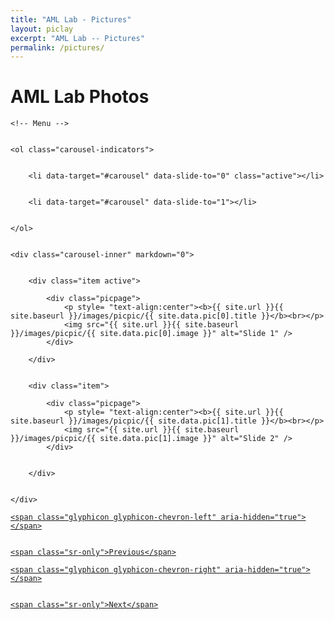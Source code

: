 ```yaml
---
title: "AML Lab - Pictures"
layout: piclay
excerpt: "AML Lab -- Pictures"
permalink: /pictures/
---
```


# AML Lab Photos

[//]: # ({% assign number_printed = 0 %})

[//]: # ({% for pic in site.data.pic %})

[//]: # ()
[//]: # ({% assign even_odd = number_printed | modulo: 1  %} )

[//]: # ()
[//]: # ({% if even_odd == 0 %})

[//]: # (<div class="row">)

[//]: # ({% endif %})

[//]: # (<div class="picpage">)

[//]: # (<p style= "text-align:center">)

[//]: # (<b>{{ pic.title }}</b><br>)

[//]: # (</p>)

[//]: # (<img src="{{ site.url }}{{ site.baseurl }}/images/picpic/{{ pic.image }}" />)

[//]: # (</div>)

[//]: # (  )
[//]: # ({% assign number_printed = number_printed | plus: 1 %})

[//]: # (  )
[//]: # (</div>)

[//]: # ()
[//]: # ({% endfor %})

[//]: # ()
[//]: # ()
[//]: # (<p> &nbsp; </p>)



<div markdown="0" id="carousel" class="carousel slide" data-ride="carousel" data-interval="4000" data-pause="hover" >


    <!-- Menu -->


    <ol class="carousel-indicators">


        <li data-target="#carousel" data-slide-to="0" class="active"></li>


        <li data-target="#carousel" data-slide-to="1"></li>


    </ol>


    <div class="carousel-inner" markdown="0">


        <div class="item active">

            <div class="picpage">
                <p style= "text-align:center"><b>{{ site.url }}{{ site.baseurl }}/images/picpic/{{ site.data.pic[0].title }}</b><br></p>
                <img src="{{ site.url }}{{ site.baseurl }}/images/picpic/{{ site.data.pic[0].image }}" alt="Slide 1" />
            </div>

        </div>


        <div class="item">

            <div class="picpage">
                <p style= "text-align:center"><b>{{ site.url }}{{ site.baseurl }}/images/picpic/{{ site.data.pic[1].title }}</b><br></p>
                <img src="{{ site.url }}{{ site.baseurl }}/images/picpic/{{ site.data.pic[1].image }}" alt="Slide 2" />
            </div>


        </div>


    </div>


  <a class="left carousel-control" href="#carousel" role="button" data-slide="prev">


    <span class="glyphicon glyphicon-chevron-left" aria-hidden="true"></span>


    <span class="sr-only">Previous</span>


  </a>


  <a class="right carousel-control" href="#carousel" role="button" data-slide="next">


    <span class="glyphicon glyphicon-chevron-right" aria-hidden="true"></span>


    <span class="sr-only">Next</span>


  </a>


</div>



[//]: # (No pictures yet. We will update our activity photos in the future.)



[//]: # (<div markdown="0" id="carousel" class="carousel slide" data-ride="carousel" data-interval="4000" data-pause="hover" >)

[//]: # ()
[//]: # ()
[//]: # (    <!-- Menu -->)

[//]: # ()
[//]: # ()
[//]: # (    <ol class="carousel-indicators">)

[//]: # ()
[//]: # ()
[//]: # (        <li data-target="#carousel" data-slide-to="0" class="active"></li>)

[//]: # ()
[//]: # ()
[//]: # (        <li data-target="#carousel" data-slide-to="1"></li>)

[//]: # ()
[//]: # ()
[//]: # (    </ol>)

[//]: # ()
[//]: # ()
[//]: # (    <div class="carousel-inner" markdown="0">)

[//]: # ()
[//]: # ()
[//]: # (        <div class="item active">)

[//]: # ()
[//]: # ()
[//]: # (            <img src="{{ site.url }}{{ site.baseurl }}/images/homepic/cityu.jpg" alt="Slide 1" />)

[//]: # ()
[//]: # ()
[//]: # (        </div>)

[//]: # ()
[//]: # ()
[//]: # (        <div class="item">)

[//]: # ()
[//]: # ()
[//]: # (            <img src="{{ site.url }}{{ site.baseurl }}/images/homepic/cityu1.jpg" alt="Slide 2" />)

[//]: # ()
[//]: # ()
[//]: # (        </div>)

[//]: # ()
[//]: # ()
[//]: # (    </div>)

[//]: # ()
[//]: # ()
[//]: # (  <a class="left carousel-control" href="#carousel" role="button" data-slide="prev">)

[//]: # ()
[//]: # ()
[//]: # (    <span class="glyphicon glyphicon-chevron-left" aria-hidden="true"></span>)

[//]: # ()
[//]: # ()
[//]: # (    <span class="sr-only">Previous</span>)

[//]: # ()
[//]: # ()
[//]: # (  </a>)

[//]: # ()
[//]: # ()
[//]: # (  <a class="right carousel-control" href="#carousel" role="button" data-slide="next">)

[//]: # ()
[//]: # ()
[//]: # (    <span class="glyphicon glyphicon-chevron-right" aria-hidden="true"></span>)

[//]: # ()
[//]: # ()
[//]: # (    <span class="sr-only">Next</span>)

[//]: # ()
[//]: # ()
[//]: # (  </a>)

[//]: # ()
[//]: # ()
[//]: # (</div>)